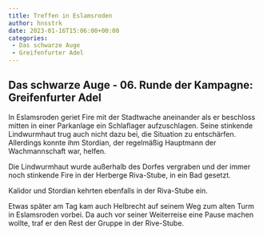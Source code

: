 ```yaml
---
title: Treffen in Eslamsroden
author: hnsstrk
date: 2023-01-16T15:06:00+00:00
categories:
 - Das schwarze Auge
 - Greifenfurter Adel
---
```

## Das schwarze Auge - 06. Runde der Kampagne: Greifenfurter Adel

In Eslamsroden geriet Fire mit der Stadtwache aneinander als er beschloss mitten in einer Parkanlage ein Schlaflager aufzuschlagen. Seine stinkende Lindwurmhaut trug auch nicht dazu bei, die Situation zu entschärfen. Allerdings konnte ihm Stordian, der regelmäßig Hauptmann der Wachmannschaft war, helfen.

Die Lindwurmhaut wurde außerhalb des Dorfes vergraben und der immer noch stinkende Fire in der Herberge Riva-Stube, in ein Bad gesetzt.

Kalidor und Stordian kehrten ebenfalls in der Riva-Stube ein.

Etwas später am Tag kam auch Helbrecht auf seinem Weg zum alten Turm in Eslamsroden vorbei. Da auch vor seiner Weiterreise eine Pause machen wollte, traf er den Rest der Gruppe in der Rive-Stube.